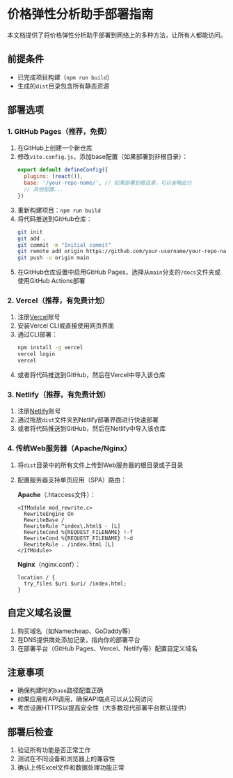 # 价格弹性分析助手部署指南

本文档提供了将价格弹性分析助手部署到网络上的多种方法，让所有人都能访问。

## 前提条件

- 已完成项目构建（`npm run build`）
- 生成的`dist`目录包含所有静态资源

## 部署选项

### 1. GitHub Pages（推荐，免费）

1. 在GitHub上创建一个新仓库
2. 修改`vite.config.js`，添加base配置（如果部署到非根目录）：
   ```js
   export default defineConfig({
     plugins: [react()],
     base: '/your-repo-name/', // 如果部署到根目录，可以省略此行
     // 其他配置...
   })
   ```
3. 重新构建项目：`npm run build`
4. 将代码推送到GitHub仓库：
   ```bash
   git init
   git add .
   git commit -m "Initial commit"
   git remote add origin https://github.com/your-username/your-repo-name.git
   git push -u origin main
   ```
5. 在GitHub仓库设置中启用GitHub Pages，选择从`main`分支的`/docs`文件夹或使用GitHub Actions部署

### 2. Vercel（推荐，有免费计划）

1. 注册[Vercel](https://vercel.com/)账号
2. 安装Vercel CLI或直接使用网页界面
3. 通过CLI部署：
   ```bash
   npm install -g vercel
   vercel login
   vercel
   ```
4. 或者将代码推送到GitHub，然后在Vercel中导入该仓库

### 3. Netlify（推荐，有免费计划）

1. 注册[Netlify](https://www.netlify.com/)账号
2. 通过拖放`dist`文件夹到Netlify部署界面进行快速部署
3. 或者将代码推送到GitHub，然后在Netlify中导入该仓库

### 4. 传统Web服务器（Apache/Nginx）

1. 将`dist`目录中的所有文件上传到Web服务器的根目录或子目录
2. 配置服务器支持单页应用（SPA）路由：

   **Apache**（.htaccess文件）：
   ```
   <IfModule mod_rewrite.c>
     RewriteEngine On
     RewriteBase /
     RewriteRule ^index\.html$ - [L]
     RewriteCond %{REQUEST_FILENAME} !-f
     RewriteCond %{REQUEST_FILENAME} !-d
     RewriteRule . /index.html [L]
   </IfModule>
   ```

   **Nginx**（nginx.conf）：
   ```
   location / {
     try_files $uri $uri/ /index.html;
   }
   ```

## 自定义域名设置

1. 购买域名（如Namecheap、GoDaddy等）
2. 在DNS提供商处添加记录，指向你的部署平台
3. 在部署平台（GitHub Pages、Vercel、Netlify等）配置自定义域名

## 注意事项

- 确保构建时的`base`路径配置正确
- 如果应用有API调用，确保API端点可以从公网访问
- 考虑设置HTTPS以提高安全性（大多数现代部署平台默认提供）

## 部署后检查

1. 验证所有功能是否正常工作
2. 测试在不同设备和浏览器上的兼容性
3. 确认上传Excel文件和数据处理功能正常